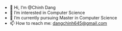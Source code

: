 - 👋 Hi, I’m @Chinh Dang
- 👀 I’m interested in Computer Science
- 🌱 I’m currently pursuing Master in Computer Science
- 📫 How to reach me: dangchinh645@gmail.com

<!---
ChinhDangg/ChinhDangg is a ✨ special ✨ repository because its `README.md` (this file) appears on your GitHub profile.
You can click the Preview link to take a look at your changes.
--->
